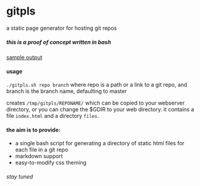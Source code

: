 # gitpls

a static page generator for hosting git repos

##### this is a proof of concept written in bash
<a href="https://rectilinear.xyz/gitpls/sshuttle/">sample output</a>

#### usage
`./gitpls.sh repo branch` where repo is a path or a link to a git repo, and branch is the branch name, defaulting to master

creates `/tmp/gitpls/REPONAME/` which can be copied to your webserver directory, or you can change the $GDIR to your web directory. it contains a file `index.html` and a directory `files`.

#### the aim is to provide:  
 - a single bash script for generating a directory of static html files for each file in a git repo
 - markdown support
 - easy-to-modify css theming

###### stay tuned